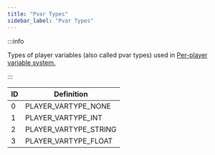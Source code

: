 ```yaml
---
title: "Pvar Types"
sidebar_label: "Pvar Types"
---
```


:::info

Types of player variables (also called pvar types) used in [Per-player variable system.](../../tutorials/perplayervariablesystem)

:::

| ID  | Definition            |
| --- | --------------------- |
| 0   | PLAYER_VARTYPE_NONE   |
| 1   | PLAYER_VARTYPE_INT    |
| 2   | PLAYER_VARTYPE_STRING |
| 3   | PLAYER_VARTYPE_FLOAT  |
